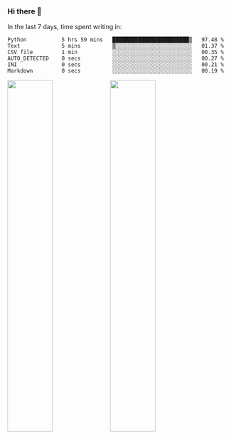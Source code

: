 ### Hi there 👋

In the last 7 days, time spent writing in:

<!--START_SECTION:waka-->

```text
Python           5 hrs 59 mins   ████████████████████████▒   97.48 %
Text             5 mins          ▒░░░░░░░░░░░░░░░░░░░░░░░░   01.37 %
CSV file         1 min           ░░░░░░░░░░░░░░░░░░░░░░░░░   00.35 %
AUTO_DETECTED    0 secs          ░░░░░░░░░░░░░░░░░░░░░░░░░   00.27 %
INI              0 secs          ░░░░░░░░░░░░░░░░░░░░░░░░░   00.21 %
Markdown         0 secs          ░░░░░░░░░░░░░░░░░░░░░░░░░   00.19 %
```

<!--END_SECTION:waka-->

<img src="https://wakatime.com/share/@jimtje/5d0c92de-08f8-4a72-8f2f-6a9693d1e318.svg" width=45% height=45%> <img src="https://wakatime.com/share/@jimtje/501498ae-bda5-4da7-a89d-b40bcdd5556d.svg" width=45% height=45%>
